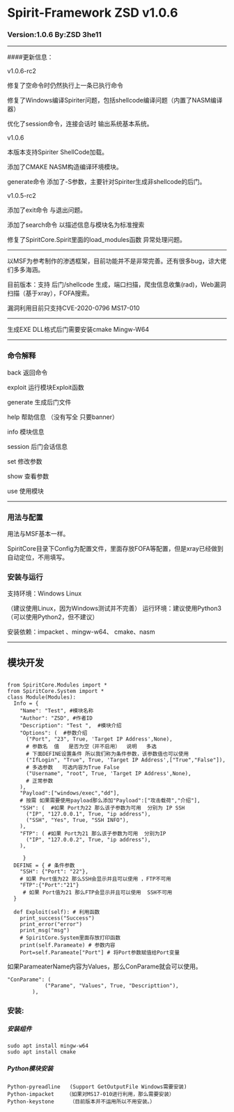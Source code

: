 
# Spirit-Framework ZSD v1.0.6

### Version:1.0.6   By:ZSD 3he11

***
####更新信息：

v1.0.6-rc2
  
  修复了空命令时仍然执行上一条已执行命令

  修复了Windows编译Spiriter问题，包括shellcode编译问题（内置了NASM编译器）

  优化了session命令，连接会话时 输出系统基本系统。
  

v1.0.6 

  本版本支持Spiriter ShellCode加载。

  添加了CMAKE NASM构造编译环境模块。
  
  generate命令 添加了-S参数，主要针对Spiriter生成非shellcode的后门。

v1.0.5-rc2

  添加了exit命令 与退出问题。 
  
  添加了search命令 以描述信息与模块名为标准搜索
  
  修复了SpiritCore.Spirit里面的load_modules函数 异常处理问题。


***

以MSF为参考制作的渗透框架，目前功能并不是非常完善。还有很多bug，谅大佬们多多海涵。


目前版本：支持 后门/shellcode 生成，端口扫描，爬虫信息收集(rad)，Web漏洞扫描（基于xray），FOFA搜索。


漏洞利用目前只支持CVE-2020-0796 MS17-010

***
  生成EXE DLL格式后门需要安装cmake Mingw-W64
***
### 命令解释

back           返回命令

exploit       运行模块Exploit函数

generate    生成后门文件

help           帮助信息 （没有写全 只要banner）

info            模块信息

session      后门会话信息

set             修改参数

show         查看参数

use            使用模块

***
### 用法与配置

用法与MSF基本一样。

SpiritCore目录下Config为配置文件，里面存放FOFA等配置，但是xray已经做到自动定位，不用填写。

### 安装与运行
支持环境：Windows Linux

（建议使用Linux，因为Windows测试并不完善）
运行环境：建议使用Python3（可以使用Python2，但不建议）

安装依赖：impacket 、mingw-w64、 cmake、nasm

***
## 模块开发
~~~

from SpiritCore.Modules import *
from SpiritCore.System import *
class Module(Modules):
  Info = {
    "Name": "Test", #模块名称
    "Author": "ZSD", #作者ID
    "Description": "Test ",  #模块介绍
    "Options": (  #参数介绍
      ("Port", "23", True, 'Target IP Address',None),
      # 参数名  值   是否为空（并不启用）  说明   多选
      # 下面DEFINE设置条件 所以我们称为条件参数，该参数值也可以使用
      ("IfLogin", "True", True, 'Target IP Address',["True","False"]),
      # 多选参数   可选内容为True False
      ("Username", "root", True, 'Target IP Address',None),
      # 正常参数  
    ),
    "Payload":["windows/exec","dd"],
    # 按需 如果需要使用payload那么添加"Payload":["攻击载荷","介绍"],
    "SSH": (  #如果 Port为22 那么该子参数为可用  分别为 IP SSH
      ("IP", "127.0.0.1", True, "ip address"), 
      ("SSH", "Yes", True, "SSH INFO"),
    ),
    "FTP": ( #如果 Port为21 那么该子参数为可用  分别为IP
      ("IP", "127.0.0.2", True, "ip address"),
    ),

     }
  DEFINE = { # 条件参数 
    "SSH": {"Port": "22"}, 
    # 如果 Port值为22 那么SSH会显示并且可以使用 ，FTP不可用
    "FTP":{"Port":"21"}
     # 如果 Port值为21 那么FTP会显示并且可以使用  SSH不可用
  }

  def Exploit(self): # 利用函数
    print_success("Success")
    print_error("error")
    print_msg("msg")  
    # SpiritCore.System里面存放打印函数
    print(self.Parameate) # 参数内容
    Port=self.Parameate["Port"] # 将Port参数赋值给Port变量

~~~

如果ParameaterName内容为Values，那么ConParame就会可以使用。

~~~~
"ConParame": (
			("Parame", "Values", True, "Descripttion"),
		),
~~~~



### 安装:

##### 安装组件
~~~~
sudo apt install mingw-w64
sudo apt install cmake
~~~~


##### Python模块安装
~~~~
Python-pyreadline   (Support GetOutputFile Windows需要安装)
Python-impacket    （如果对MS17-010进行利用，那么需要安装）
Python-keystone 	（目前版本并不运用所以不用安装。）
~~~~
